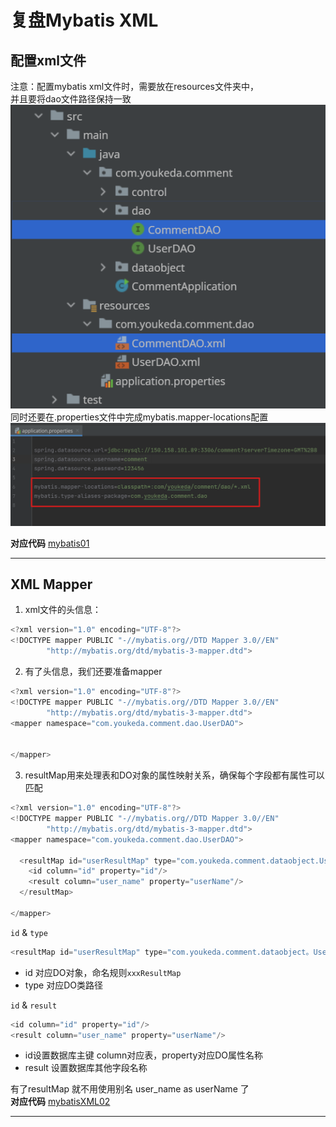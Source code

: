 # 复盘Mybatis XML
## 配置xml文件
注意：配置mybatis xml文件时，需要放在resources文件夹中，<br/>
并且要将dao文件路径保持一致<br/>
![mybatis01.png](/blogs/image/mybatis01.png)
<br/>
同时还要在.properties文件中完成mybatis.mapper-locations配置
![mybatis02.png](/blogs/image/mybatis02.png) <br/>

**对应代码**  [mybatis01](/codes/mybatisXML01/)

---

## XML Mapper

1. xml文件的头信息：
```java
<?xml version="1.0" encoding="UTF-8"?>
<!DOCTYPE mapper PUBLIC "-//mybatis.org//DTD Mapper 3.0//EN"
        "http://mybatis.org/dtd/mybatis-3-mapper.dtd">
```

2. 有了头信息，我们还要准备mapper
```java
<?xml version="1.0" encoding="UTF-8"?>
<!DOCTYPE mapper PUBLIC "-//mybatis.org//DTD Mapper 3.0//EN"
        "http://mybatis.org/dtd/mybatis-3-mapper.dtd">
<mapper namespace="com.youkeda.comment.dao.UserDAO">


</mapper>
```

3. resultMap用来处理表和DO对象的属性映射关系，确保每个字段都有属性可以匹配
```java
<?xml version="1.0" encoding="UTF-8"?>
<!DOCTYPE mapper PUBLIC "-//mybatis.org//DTD Mapper 3.0//EN"
        "http://mybatis.org/dtd/mybatis-3-mapper.dtd">
<mapper namespace="com.youkeda.comment.dao.UserDAO">

  <resultMap id="userResultMap" type="com.youkeda.comment.dataobject.UserDO">
    <id column="id" property="id"/>
    <result column="user_name" property="userName"/>
  </resultMap>

</mapper>
```
`id` & `type`
```java
<resultMap id="userResultMap" type="com.youkeda.comment.dataobject。UserDO">
```
- id 对应DO对象，命名规则`xxxResultMap` 
- type 对应DO类路径

`id` & `result`
```java
<id column="id" property="id"/>
<result column="user_name" property="userName"/>
```
- id设置数据库主键 column对应表，property对应DO属性名称
- result 设置数据库其他字段名称

有了resultMap 就不用使用别名 user_name as userName 了<br/>
**对应代码** [mybatisXML02](/codes/mybatisXML02/)

---

